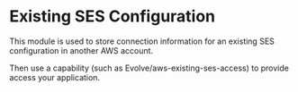# Existing SES Configuration

This module is used to store connection information for an existing SES configuration in another AWS account.

Then use a capability (such as Evolve/aws-existing-ses-access) to provide access your application.